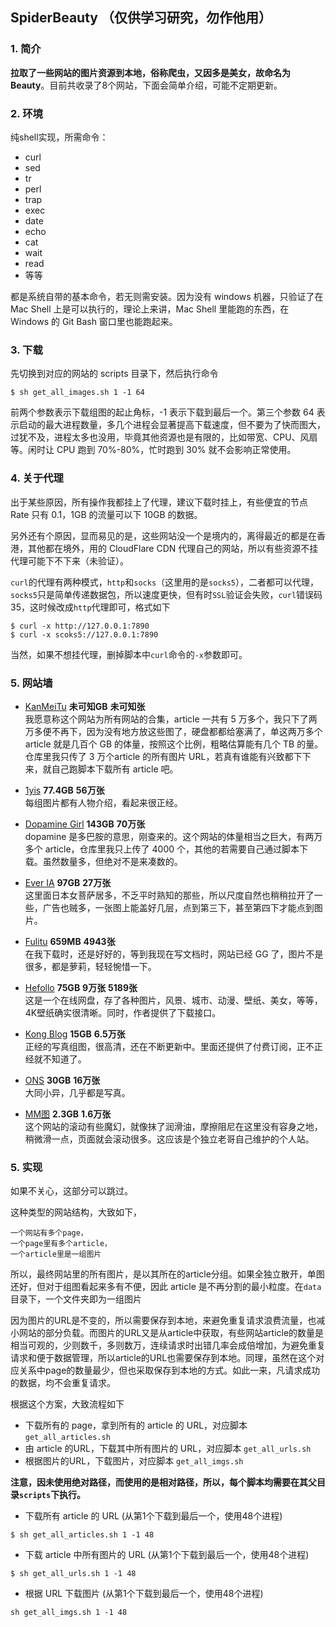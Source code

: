 ## SpiderBeauty （仅供学习研究，勿作他用）

### 1. 简介
**拉取了一些网站的图片资源到本地，俗称爬虫，又因多是美女，故命名为Beauty**。目前共收录了8个网站，下面会简单介绍，可能不定期更新。

### 2. 环境
纯shell实现，所需命令：
- curl
- sed
- tr
- perl
- trap
- exec
- date
- echo
- cat
- wait
- read
- 等等

都是系统自带的基本命令，若无则需安装。因为没有 windows 机器，只验证了在 Mac Shell 上是可以执行的，理论上来讲，Mac Shell 里能跑的东西，在 Windows 的 Git Bash 窗口里也能跑起来。

### 3. 下载
先切换到对应的网站的 scripts 目录下，然后执行命令
```shell
$ sh get_all_images.sh 1 -1 64
```
前两个参数表示下载组图的起止角标，-1 表示下载到最后一个。第三个参数 64 表示启动的最大进程数量，多几个进程会显著提高下载速度，但不要为了快而图大，过犹不及，进程太多也没用，毕竟其他资源也是有限的，比如带宽、CPU、风扇等。闲时让 CPU 跑到 70%-80%，忙时跑到 30% 就不会影响正常使用。

### 4. 关于代理
出于某些原因，所有操作我都挂上了代理，建议下载时挂上，有些便宜的节点 Rate 只有 0.1，1GB 的流量可以下 10GB 的数据。

另外还有个原因，显而易见的是，这些网站没一个是境内的，离得最近的都是在香港，其他都在境外，用的 CloudFlare CDN 代理自己的网站，所以有些资源不挂代理可能下不下来（未验证）。

`curl`的代理有两种模式，`http`和`socks`（这里用的是`socks5`），二者都可以代理，`socks5`只是简单传递数据包，所以速度更快，但有时`SSL`验证会失败，`curl`错误码 35，这时候改成`http`代理即可，格式如下
```shell
$ curl -x http://127.0.0.1:7890
$ curl -x scoks5://127.0.0.1:7890
```

当然，如果不想挂代理，删掉脚本中`curl`命令的`-x`参数即可。

### 5. 网站墙
- [KanMeiTu](http://kanmeitu1.cc/) **未可知GB** **未可知张** <br>
我愿意称这个网站为所有网站的合集，article 一共有 5 万多个，我只下了两万多便不再下，因为没有地方放这些图了，硬盘都都给塞满了，单这两万多个 article 就是几百个 GB 的体量，按照这个比例，粗略估算能有几个 TB 的量。仓库里我只传了 3 万个article 的所有图片 URL，若真有谁能有兴致都下下来，就自己跑脚本下载所有 article 吧。

- [1yis](https://www.1y.is/) **77.4GB** **56万张** <br>
每组图片都有人物介绍，看起来很正经。

- [Dopamine Girl](https://dopaminegirl.com/) **143GB** **70万张** <br>
dopamine 是多巴胺的意思，刚查来的。这个网站的体量相当之巨大，有两万多个 article，仓库里我只上传了 4000 个，其他的若需要自己通过脚本下载。虽然数量多，但绝对不是来凑数的。

- [Ever IA](https://everia.club/) **97GB** **27万张** <br>
这里面日本女菩萨居多，不乏平时熟知的那些，所以尺度自然也稍稍拉开了一些，广告也贼多，一张图上能盖好几层，点到第三下，甚至第四下才能点到图片。

- [Fulitu]() **659MB** **4943张** <br>
在我下载时，还是好好的，等到我现在写文档时，网站已经 GG 了，图片不是很多，都是萝莉，轻轻惋惜一下。

- [Hefollo](https://hefollo.com/) **75GB** **9万张** **5189张** <br>
这是一个在线网盘，存了各种图片，风景、城市、动漫、壁纸、美女，等等，4K壁纸确实很清晰。同时，作者提供了下载接口。

- [Kong Blog](https://xn--0trs0db7pba982x1yd.zhaofeiyan.cf/) **15GB** **6.5万张** <br>
正经的写真组图，很高清，还在不断更新中。里面还提供了付费订阅，正不正经就不知道了。

- [ONS](https://ons.ooo/) **30GB** **16万张** <br>
大同小异，几乎都是写真。

- [MM图](https://mm.tvv.tw/) **2.3GB** **1.6万张** <br>
这个网站的滚动有些魔幻，就像抹了润滑油，摩擦阻尼在这里没有容身之地，稍微滑一点，页面就会滚动很多。这应该是个独立老哥自己维护的个人站。


### 5. 实现
如果不关心，这部分可以跳过。

这种类型的网站结构，大致如下，
```shell
一个网站有多个page，
一个page里有多个article，
一个article里是一组图片
```
所以，最终网站里的所有图片，是以其所在的article分组。如果全独立散开，单图还好，但对于组图看起来多有不便，因此 article 是不再分割的最小粒度。在`data`目录下，一个文件夹即为一组图片

因为图片的URL是不变的，所以需要保存到本地，来避免重复请求浪费流量，也减小网站的部分负载。而图片的URL又是从article中获取，有些网站article的数量是相当可观的，少则数千，多则数万，连续请求时出错几率会成倍增加，为避免重复请求和便于数据管理，所以article的URL也需要保存到本地。同理，虽然在这个对应关系中page的数量最少，但也采取保存到本地的方式。如此一来，凡请求成功的数据，均不会重复请求。

根据这个方案，大致流程如下
- 下载所有的 page，拿到所有的 article 的 URL，对应脚本 `get_all_articles.sh`
- 由 article 的URL，下载其中所有图片的 URL，对应脚本 `get_all_urls.sh`
- 根据图片的URL，下载图片，对应脚本 `get_all_imgs.sh`

**注意，因未使用绝对路径，而使用的是相对路径，所以，每个脚本均需要在其父目录`scripts`下执行。**

- 下载所有 article 的 URL (从第1个下载到最后一个，使用48个进程)<br>
```shell
$ sh get_all_articles.sh 1 -1 48
```

- 下载 article 中所有图片的 URL (从第1个下载到最后一个，使用48个进程)<br>
```shell
$ sh get_all_urls.sh 1 -1 48
```

- 根据 URL 下载图片 (从第1个下载到最后一个，使用48个进程)<br>
```shell
sh get_all_imgs.sh 1 -1 48
```

